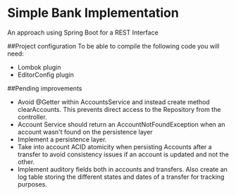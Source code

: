 # Simple Bank Implementation
An approach using Spring Boot for a REST Interface

##Project configuration
To be able to compile the following code you will need:
- Lombok plugin 
- EditorConfig plugin

##Pending improvements
- Avoid @Getter within AccountsService and instead create method clearAccounts. This prevents direct access to the Repository from the controller.
- Account Service should return an AccountNotFoundException when an account wasn't found on the persistence layer
- Implement a persistence layer. 
- Take into account ACID atomicity when persisting Accounts after a transfer to avoid consistency issues if an account is updated and not the other.
- Implement auditory fields both in accounts and transfers. Also create an log table storing the different states and dates of a transfer for tracking purposes.

 
